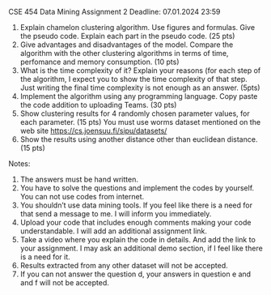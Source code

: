 CSE 454 Data Mining
Assignment 2
Deadline: 07.01.2024 23:59
 
1) Explain chamelon clustering algorithm. Use figures and formulas. Give the pseudo code. Explain each part in the pseudo code. (25 pts)
2) Give advantages and disadvantages of the model. Compare the algorithm with the other clustering algorithms in terms of time, perfomance and memory consumption. (10 pts)
3) What is the time complexity of it? Explain your reasons (for each step of the algorithm, I expect you to show the time complexity of that step. Just writing the final time complexity is not enough as an answer. (5pts)
4) Implement the algorithm using any programming language. Copy paste the code addition to uploading Teams. (30 pts)
5) Show clustering results for 4 randomly chosen parameter values, for each parameter. (15 pts) You must use worms dataset mentioned on the web site https://cs.joensuu.fi/sipu/datasets/
6) Show the results using another distance other than euclidean distance. (15 pts)
 
Notes:
1) The answers must be hand written.
2) You have to solve the questions and implement the codes by yourself. You can not use codes from internet.
3) You shouldn’t use data mining tools. If you feel like there is a need for that send a message to me. I will inform you immediately.
4) Upload your code that includes enough comments making your code understandable. I will add an additional assignment link.
5) Take a video where you explain the code in details. And add the link to your assignment. I may ask an additional demo section, if I feel like there is a need for it.
6) Results extracted from any other dataset will not be accepted.
7) If you can not answer the question d, your answers in question e and and f will not be accepted.